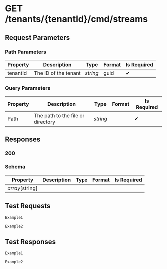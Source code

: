 # **GET**   /tenants/{tenantId}/cmd/streams

## __Request Parameters__

### Path Parameters

   | Property | Description          | Type     | Format | Is Required |
   | -------- | -------------------- | -------- | ------ | ----------- |
   | tenantId | The ID of the tenant | _string_ | guid   | ✔           |

### Query Parameters

 | Property | Description                       | Type     | Format | Is Required |
 | -------- | --------------------------------- | -------- | ------- | ----------- |
 | Path     | The path to the file or directory | _string_ |         | ✔           |

## __Responses__

### __200__

### Schema

| Property        | Description | Type | Format | Is Required |
| --------------- | ----------- | ---- | ------ | ----------- |
| _array_[string] |             |      |        |             |

## __Test Requests__

```cURL tab= 
Example1
```

```C# tab=
Example2
```

## __Test Responses__

```cURL tab= 
Example1
```

```C# tab=
Example2
```
